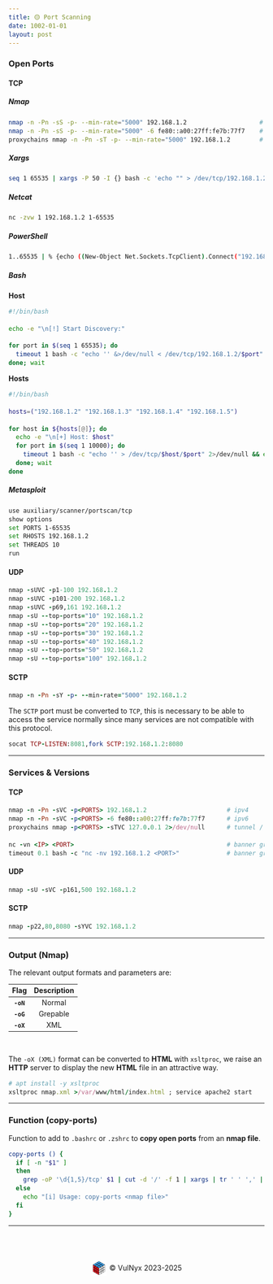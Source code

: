 ```yaml
---
title: 🟡 Port Scanning
date: 1002-01-01
layout: post
---
```


### Open Ports

#### TCP

##### Nmap

```bash
nmap -n -Pn -sS -p- --min-rate="5000" 192.168.1.2                    # ipv4
nmap -n -Pn -sS -p- --min-rate="5000" -6 fe80::a00:27ff:fe7b:77f7    # ipv6
proxychains nmap -n -Pn -sT -p- --min-rate="5000" 192.168.1.2        # tunnel / proxy (proxychains)
```

##### Xargs

```bash
seq 1 65535 | xargs -P 50 -I {} bash -c 'echo "" > /dev/tcp/192.168.1.2/{} &>/dev/null && echo -e "[+] Port: {} OPEN"' 2>/dev/null
```

##### Netcat

```bash
nc -zvw 1 192.168.1.2 1-65535
```

##### PowerShell

```bash
1..65535 | % {echo ((New-Object Net.Sockets.TcpClient).Connect("192.168.1.2", $_)) "TCP port $_ is open"} 2>$null
```

##### Bash

**Host**

```bash
#!/bin/bash

echo -e "\n[!] Start Discovery:"

for port in $(seq 1 65535); do
  timeout 1 bash -c "echo '' &>/dev/null < /dev/tcp/192.168.1.2/$port" 2>/dev/null && echo -e "\t[+] $port" &
done; wait
```

**Hosts**

```bash
#!/bin/bash

hosts=("192.168.1.2" "192.168.1.3" "192.168.1.4" "192.168.1.5")

for host in ${hosts[@]}; do
  echo -e "\n[+] Host: $host"
  for port in $(seq 1 10000); do
    timeout 1 bash -c "echo '' > /dev/tcp/$host/$port" 2>/dev/null && echo "[*] Ports: $port - Active" &
  done; wait
done
```

##### Metasploit

```bash
use auxiliary/scanner/portscan/tcp
show options
set PORTS 1-65535
set RHOSTS 192.168.1.2
set THREADS 10
run
```

#### UDP

```ruby
nmap -sUVC -p1-100 192.168.1.2
nmap -sUVC -p101-200 192.168.1.2
nmap -sUVC -p69,161 192.168.1.2
nmap -sU --top-ports="10" 192.168.1.2
nmap -sU --top-ports="20" 192.168.1.2
nmap -sU --top-ports="30" 192.168.1.2
nmap -sU --top-ports="40" 192.168.1.2
nmap -sU --top-ports="50" 192.168.1.2
nmap -sU --top-ports="100" 192.168.1.2
```

#### SCTP

```ruby
nmap -n -Pn -sY -p- --min-rate="5000" 192.168.1.2
```
The `SCTP` port must be converted to `TCP`, this is necessary to be able to access the service normally since many services are not compatible with this protocol.

```ruby
socat TCP-LISTEN:8081,fork SCTP:192.168.1.2:8080
```

---

### Services & Versions

#### TCP

```ruby
nmap -n -Pn -sVC -p<PORTS> 192.168.1.2                      # ipv4
nmap -n -Pn -sVC -p<PORTS> -6 fe80::a00:27ff:fe7b:77f7      # ipv6
proxychains nmap -p<PORTS> -sTVC 127.0.0.1 2>/dev/null      # tunnel / proxy (proxychains)

nc -vn <IP> <PORT>                                          # banner grabbing
timeout 0.1 bash -c "nc -nv 192.168.1.2 <PORT>"             # banner grabbing
```

#### UDP

```ruby
nmap -sU -sVC -p161,500 192.168.1.2
```

#### SCTP

```ruby
nmap -p22,80,8080 -sYVC 192.168.1.2
```

---

### Output (Nmap)

The relevant output formats and parameters are:  

<div class="table-wrapper" markdown="block">

|Flag|Description|
|:-:|:-:|
|**`-oN`**|Normal|
|**`-oG`**|Grepable|
|**`-oX`**|XML|

</div>

<br>

The `-oX (XML)` format can be converted to **HTML** with `xsltproc`, we raise an **HTTP** server to display the new **HTML** file in an attractive way.

```ruby
# apt install -y xsltproc
xsltproc nmap.xml >/var/www/html/index.html ; service apache2 start
```

---

### Function (copy-ports)

Function to add to `.bashrc` or `.zshrc` to **copy open ports** from an **nmap file**.

```bash
copy-ports () {
  if [ -n "$1" ]
  then
    grep -oP '\d{1,5}/tcp' $1 | cut -d '/' -f 1 | xargs | tr ' ' ',' | tr -d '\n' | xclip -sel clip
  else
    echo "[i] Usage: copy-ports <nmap file>"
  fi
}
```

---

<br><br>
<div style="display: flex; justify-content: center; align-items: center; width: 100%; margin-top: 20px;">
  <img src="/assets/gitbook/images/favicon.png" style="width: 30px; height: auto; margin-right: 6px;">
  <span>© VulNyx 2023-2025</span>
</div>
